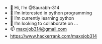 - 👋 Hi, I’m @Saurabh-314
- 👀 I’m interested in python programming
- 🌱 I’m currently learning python
- 💞️ I’m looking to collaborate on ...
- 📫 maxxjob314@gmail.com
- https://www.hackerrank.com/maxxjob314

<!---
Saurabh-314/Saurabh-314 is a ✨ special ✨ repository because its `README.md` (this file) appears on your GitHub profile.
You can click the Preview link to take a look at your changes.
--->
